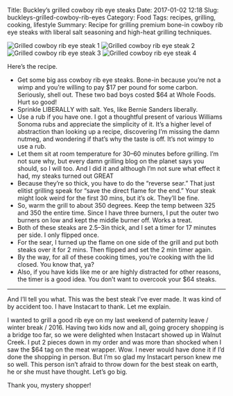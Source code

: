 Title: Buckley’s grilled cowboy rib eye steaks
Date: 2017-01-02 12:18
Slug: buckleys-grilled-cowboy-rib-eyes
Category: Food
Tags: recipes, grilling, cooking, lifestyle
Summary: Recipe for grilling premium bone-in cowboy rib eye steaks with liberal salt seasoning and high-heat grilling techniques.

![Grilled cowboy rib eye steak 1]({static}/images/a728c-1hiag9lulzmwfvtxuz7qwqg.jpeg)
![Grilled cowboy rib eye steak 2]({static}/images/f2f1c-1y4vw-w8d5an3wcvcfzoplg.jpeg)
![Grilled cowboy rib eye steak 3]({static}/images/a6fef-16alve8xi7ilntwepjysmtq.jpeg)
![Grilled cowboy rib eye steak 4]({static}/images/b1020-1lgbesqsx5vu6icdd8uo4dg.jpeg)

Here’s the recipe.

- Get some big ass cowboy rib eye steaks. Bone-in because you’re not a wimp and you’re willing to pay $17 per pound for some carbon. Seriously, shell out. These two bad boys costed $64 at Whole Foods. Hurt so good!
- Sprinkle LIBERALLY with salt. Yes, like Bernie Sanders liberally.
- Use a rub if you have one. I got a thoughtful present of various Williams Sonoma rubs and appreciate the simplicity of it. It’s a higher level of abstraction than looking up a recipe, discovering I’m missing the damn nutmeg, and wondering if that’s why the taste is off. It’s not wimpy to use a rub.
- Let them sit at room temperature for 30–60 minutes before grilling. I’m not sure why, but every damn grilling blog on the planet says you should, so I will too. And I did it and although I’m not sure what effect it had, my steaks turned out GREAT
- Because they’re so thick, you have to do the “reverse sear.” That just elitist grilling speak for “save the direct flame for the end.” Your steak might look weird for the first 30 mins, but it’s ok. They’ll be fine.
- So, warm the grill to about 350 degrees. Keep the temp between 325 and 350 the entire time. Since I have three burners, I put the outer two burners on low and kept the middle burner off. Works a treat.
- Both of these steaks are 2.5–3in thick, and I set a timer for 17 minutes per side. I only flipped once.
- For the sear, I turned up the flame on one side of the grill and put both steaks over it for 2 mins. Then flipped and set the 2 min timer again.
- By the way, for all of these cooking times, you’re cooking with the lid closed. You know that, ya?
- Also, if you have kids like me or are highly distracted for other reasons, the timer is a good idea. You don’t want to overcook your $64 steaks.

---

And I’ll tell you what. This was the best steak I’ve ever made. It was kind of by accident too. I have Instacart to thank. Let me explain.

I wanted to grill a good rib eye on my last weekend of paternity leave / winter break / 2016. Having two kids now and all, going grocery shopping is a bridge too far, so we were delighted when Instacart showed up in Walnut Creek. I put 2 pieces down in my order and was more than shocked when I saw the $64 tag on the meat wrapper. Wow. I never would have done it if I’d done the shopping in person. But I’m so glad my Instacart person knew me so well. This person isn’t afraid to throw down for the best steak on earth, he or she must have thought. Let’s go big.

Thank you, mystery shopper!